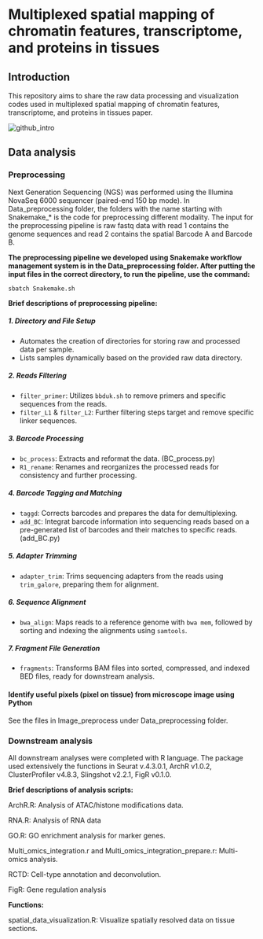 # Multiplexed spatial mapping of chromatin features, transcriptome, and proteins in tissues

## Introduction
This repository aims to share the raw data processing and visualization codes used in multiplexed spatial mapping of chromatin features, transcriptome, and proteins in tissues paper.


![github_intro](https://github.com/liranmao/Spatial_multi_omics/assets/78578236/2986f184-04c3-4fc2-8166-9e088c83a7cb)


## Data analysis
### Preprocessing
 Next Generation Sequencing (NGS) was performed using the Illumina NovaSeq 6000 sequencer (paired-end 150 bp mode). In Data_preprocessing folder, the folders with the name starting with Snakemake_* is the code for preprocessing different modality. The input for the preprocessing pipeline is raw fastq data with read 1 contains the genome sequences and read 2 contains the spatial Barcode A and Barcode B. 

**The preprocessing pipeline we developed using Snakemake workflow management system is in the Data_preprocessing folder. After putting the input files in the correct directory, to run the pipeline, use the command:**

    sbatch Snakemake.sh


**Brief descriptions of preprocessing pipeline:**
##### 1. **Directory and File Setup**
- Automates the creation of directories for storing raw and processed data per sample.
- Lists samples dynamically based on the provided raw data directory.

##### 2. **Reads Filtering**
- `filter_primer`: Utilizes `bbduk.sh` to remove primers and specific sequences from the reads.
- `filter_L1` & `filter_L2`: Further filtering steps target and remove specific linker sequences.

##### 3. **Barcode Processing**
- `bc_process`: Extracts and reformat the data. (BC_process.py)
- `R1_rename`: Renames and reorganizes the processed reads for consistency and further processing.

##### 4. **Barcode Tagging and Matching**
- `taggd`: Corrects barcodes and prepares the data for demultiplexing.
- `add_BC`: Integrat barcode information into sequencing reads based on a pre-generated list of barcodes and their matches to specific reads. (add_BC.py)

##### 5. **Adapter Trimming**
- `adapter_trim`: Trims sequencing adapters from the reads using `trim_galore`, preparing them for alignment.

##### 6. **Sequence Alignment**
- `bwa_align`: Maps reads to a reference genome with `bwa mem`, followed by sorting and indexing the alignments using `samtools`.

##### 7. **Fragment File Generation**
- `fragments`: Transforms BAM files into sorted, compressed, and indexed BED files, ready for downstream analysis.




####  Identify useful pixels (pixel on tissue) from microscope image using Python
See the files in Image_preprocess under Data_preprocessing folder.



### Downstream analysis
All downstream analyses were completed with R language. The package used extensively the functions in Seurat v.4.3.0.1, ArchR v1.0.2, ClusterProfiler v4.8.3, Slingshot v2.2.1, FigR v0.1.0. 

**Brief descriptions of analysis scripts:**

ArchR.R: Analysis of ATAC/histone modifications data.

RNA.R: Analysis of RNA data

GO.R: GO enrichment analysis for marker genes.

Multi_omics_integration.r and Multi_omics_integration_prepare.r: Multi-omics analysis.

RCTD: Cell-type annotation and deconvolution.

FigR: Gene regulation analysis

**Functions:**

spatial_data_visualization.R: Visualize spatially resolved data on tissue sections.




